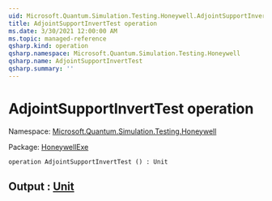 ```yaml
---
uid: Microsoft.Quantum.Simulation.Testing.Honeywell.AdjointSupportInvertTest
title: AdjointSupportInvertTest operation
ms.date: 3/30/2021 12:00:00 AM
ms.topic: managed-reference
qsharp.kind: operation
qsharp.namespace: Microsoft.Quantum.Simulation.Testing.Honeywell
qsharp.name: AdjointSupportInvertTest
qsharp.summary: ''
---
```


# AdjointSupportInvertTest operation

Namespace: [Microsoft.Quantum.Simulation.Testing.Honeywell](xref:Microsoft.Quantum.Simulation.Testing.Honeywell)

Package: [HoneywellExe](https://nuget.org/packages/HoneywellExe)




```qsharp
operation AdjointSupportInvertTest () : Unit
```


## Output : [Unit](xref:microsoft.quantum.lang-ref.unit)

